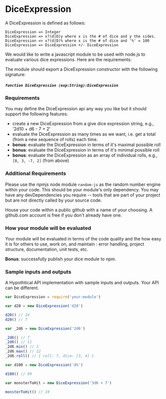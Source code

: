# DiceExpression

A DiceExpression is defined as follows:

```
DiceExpression => Integer
DiceExpression => x?(d|D)y where x is the # of dice and y the sides.
DiceExpression => x?(d|D)% where x is the # of dice and '%' = 100
DiceExpression => DiceExpression +/- DiceExpression
```

We would like to write a javascript module to be used with node.js to
evaluate various dice expressions.  Here are the requirements:

The module should export a DiceExpression constructor with the following 
signature:

##### `function DiceExpression (exp:String):DiceExpression`

### Requirements
You may define the DiceExpression api any way you like but it should 
support the following features:

- create a new DiceExpression from a give dice expression string, e.g.,
  '2d10 + d6 - 7 + 2'
- evaluate the DiceExpression as many times as we want, i.e. get a total (from a new sequence of rolls) each time.
- __bonus__: evaluate the DiceExpression in terms of it's maximal possible roll
- __bonus__: evaluate the DiceExpression in terms of it's minimal possible roll
- __bonus__: evaluate the DiceExpression as an array of individual rolls, e.g., 
  `[8, 3, -7, 2]` (from above)

### Additional Requirements

Please use the npmjs node module `random-js` as the random number engine
within your code.  This should be your module's only dependency.
You may have any devDependencies you require -- tools that are part of your project 
but are not directly called by your source code.

House your code within a public github with a name of your choosing.  A 
github.com account is free if you don't already have one.

### How your module will be evaluated

Your module will be evaluated in terms of the code quality and the 
how easy it is for others to use, work on, and maintain : error handling, project structure,
documentation, unit tests, etc.

__Bonus__: successfully publish your dice module to npm.

### Sample inputs and outputs

A Hypothtical API implementation with sample inputs and outputs.  Your API can be different.

```javascript
var DiceExpression = require('your-module')

var d20 = new DiceExpression('d20')

d20() // 14
d20() // 7

var _2d6 = new DiceExpression('2d6')

_2d6() // 7
_2d6() // 11
_2d6.min() // 2
_2d6.max() // 12
_2d6.roll() // { roll: 7, dice: [3, 4] }

var d100 = new DiceExpression('d%')

d100() // 99

var monsterToHit = new DiceExpression('3d6 + 7')

monsterToHit() // 19
```
